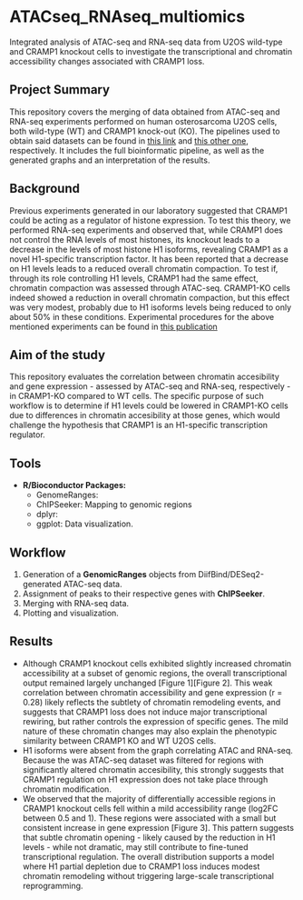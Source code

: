 # ATACseq_RNAseq_multiomics
Integrated analysis of ATAC-seq and RNA-seq data from U2OS wild-type and CRAMP1 knockout cells to investigate the transcriptional and chromatin accessibility changes associated with CRAMP1 loss.
## Project Summary
This repository covers the merging of data obtained from ATAC-seq and RNA-seq experiments performed on human osterosarcoma U2OS cells, both wild-type (WT) and CRAMP1 knock-out (KO). The pipelines used to obtain said datasets can be found in [this link](https://github.com/ignadv1986/ATAC-Seq-analysis-with-DiffBind-DESeq2) and [this other one](https://github.com/ignadv1986/RNA-Seq-Analysis-with-DESeq2-Bioconductor), respectively. It includes the full bioinformatic pipeline, as well as the generated graphs and an interpretation of the results.
## Background
Previous experiments generated in our laboratory suggested that CRAMP1 could be acting as a regulator of histone expression. To test this theory, we performed RNA-seq experiments and observed that, while CRAMP1 does not control the RNA levels of most histones, its knockout leads to a decrease in the levels of most histone H1 isoforms, revealing CRAMP1 as a novel H1-specific transcription factor.
It has been reported that a decrease on H1 levels leads to a reduced overall chromatin compaction. To test if, through its role controlling H1 levels, CRAMP1 had the same effect, chromatin compaction was assessed through ATAC-seq. CRAMP1-KO cells indeed showed a reduction in overall chromatin compaction, but this effect was very modest, probably due to H1 isoforms levels being reduced to only about 50% in these conditions.
Experimental procedures for the above mentioned experiments can be found in [this publication](https://www.sciencedirect.com/science/article/pii/S1097276525003090?via%3Dihub#sec8)
## Aim of the study
This repository evaluates the correlation between chromatin accesibility and gene expression - assessed by ATAC-seq and RNA-seq, respectively - in CRAMP1-KO compared to WT cells.
The specific purpose of such workflow is to determine if H1 levels could be lowered in CRAMP1-KO cells due to differences in chromatin accesibility at those genes, which would challenge the hypothesis that CRAMP1 is an H1-specific transcription regulator.
## Tools
- **R/Bioconductor Packages:**
  - GenomeRanges:
  - ChIPSeeker: Mapping to genomic regions
  - dplyr:
  - ggplot: Data visualization.
## Workflow
1) Generation of a **GenomicRanges** objects from DiifBind/DESeq2-generated ATAC-seq data.
2) Assignment of peaks to their respective genes with **ChIPSeeker**.
3) Merging with RNA-seq data.
4) Plotting and visualization.
## Results
- Although CRAMP1 knockout cells exhibited slightly increased chromatin accessibility at a subset of genomic regions, the overall transcriptional output remained largely unchanged [Figure 1][Figure 2]. This weak correlation between chromatin accessibility and gene expression (r = 0.28) likely reflects the subtlety of chromatin remodeling events, and suggests that CRAMP1 loss does not induce major transcriptional rewiring, but rather controls the expression of specific genes. The mild nature of these chromatin changes may also explain the phenotypic similarity between CRAMP1 KO and WT U2OS cells.
- H1 isoforms were absent from the graph correlating ATAC and RNA-seq. Because the was ATAC-seq dataset was filtered for regions with significantly altered chromatin accesibility, this strongly suggests that CRAMP1 regulation on H1 expression does not take place through chromatin modification.
- We observed that the majority of differentially accessible regions in CRAMP1 knockout cells fell within a mild accessibility range (log2FC between 0.5 and 1). These regions were associated with a small but consistent increase in gene expression [Figure 3]. This pattern suggests that subtle chromatin opening - likely caused by the reduction in H1 levels - while not dramatic, may still contribute to fine-tuned transcriptional regulation. The overall distribution supports a model where H1 partial depletion due to CRAMP1 loss induces modest chromatin remodeling without triggering large-scale transcriptional reprogramming.


